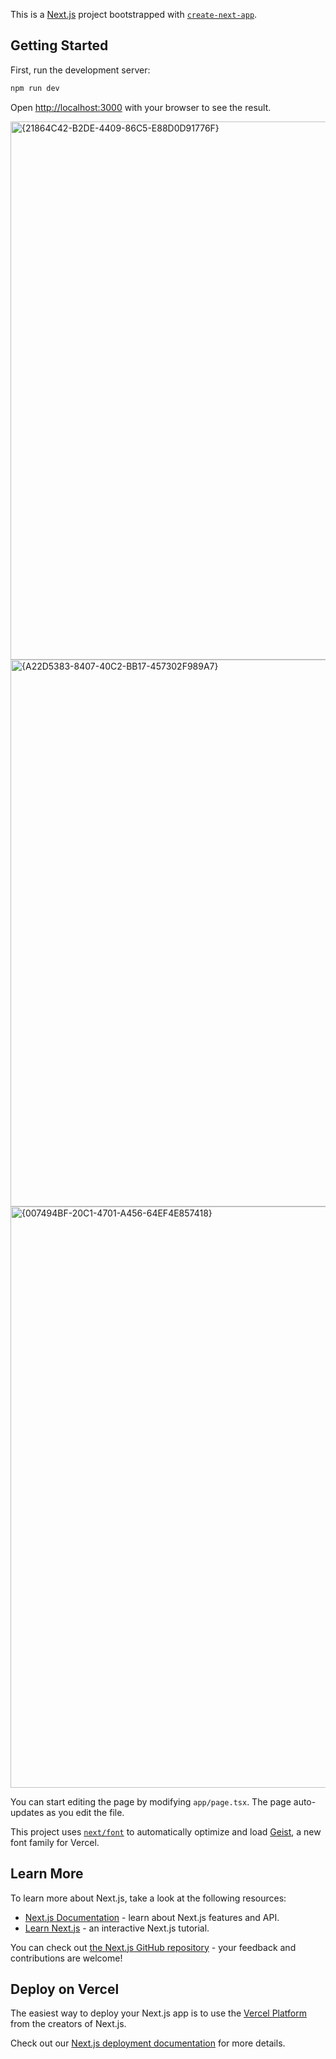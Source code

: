 This is a [Next.js](https://nextjs.org) project bootstrapped with [`create-next-app`](https://nextjs.org/docs/app/api-reference/cli/create-next-app).

## Getting Started

First, run the development server:

```bash
npm run dev
```

Open [http://localhost:3000](http://localhost:3000) with your browser to see the result.




<img width="1915" height="861" alt="{21864C42-B2DE-4409-86C5-E88D0D91776F}" src="https://github.com/user-attachments/assets/db422374-dfb4-422c-9a2c-01202a5e7c76" />





<img width="1919" height="875" alt="{A22D5383-8407-40C2-BB17-457302F989A7}" src="https://github.com/user-attachments/assets/74dc364f-5663-4720-9115-1828028b047c" />

<img width="1919" height="930" alt="{007494BF-20C1-4701-A456-64EF4E857418}" src="https://github.com/user-attachments/assets/083796b9-2f1e-45b6-8f87-467f51e6871a" />


You can start editing the page by modifying `app/page.tsx`. The page auto-updates as you edit the file.

This project uses [`next/font`](https://nextjs.org/docs/app/building-your-application/optimizing/fonts) to automatically optimize and load [Geist](https://vercel.com/font), a new font family for Vercel.

## Learn More

To learn more about Next.js, take a look at the following resources:

- [Next.js Documentation](https://nextjs.org/docs) - learn about Next.js features and API.
- [Learn Next.js](https://nextjs.org/learn) - an interactive Next.js tutorial.

You can check out [the Next.js GitHub repository](https://github.com/vercel/next.js) - your feedback and contributions are welcome!

## Deploy on Vercel

The easiest way to deploy your Next.js app is to use the [Vercel Platform](https://vercel.com/new?utm_medium=default-template&filter=next.js&utm_source=create-next-app&utm_campaign=create-next-app-readme) from the creators of Next.js.

Check out our [Next.js deployment documentation](https://nextjs.org/docs/app/building-your-application/deploying) for more details.
